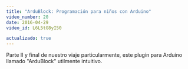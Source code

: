 ```yaml
---
title: "ArduBlock: Programación para niños con Arduino"
video_number: 20
date: 2016-04-29
video_id: L6L5tG8yI50

actualizado: true
---
```


Parte II y final de nuestro viaje particularmente, este plugin para Arduino llamado "ArduBlock" utilmente intuitivo.
